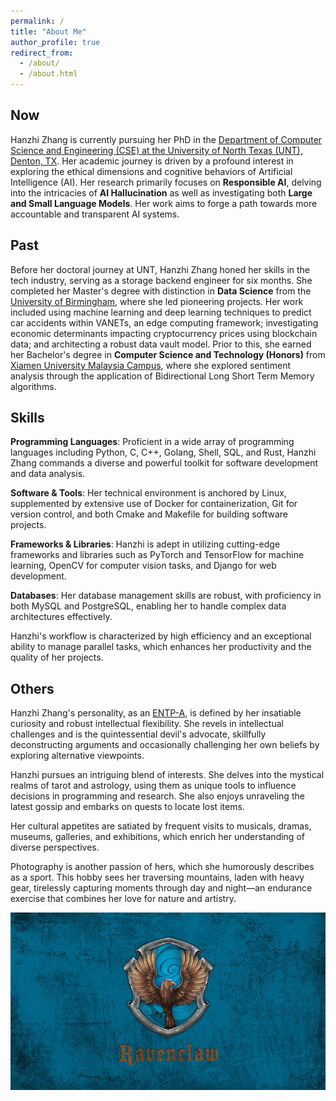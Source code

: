 ```yaml
---
permalink: /
title: "About Me"
author_profile: true
redirect_from: 
  - /about/
  - /about.html
---
```


## Now

Hanzhi Zhang is currently pursuing her PhD in the [Department of Computer Science and Engineering (CSE) at the University of North Texas (UNT), Denton, TX](https://computerscience.engineering.unt.edu/). Her academic journey is driven by a profound interest in exploring the ethical dimensions and cognitive behaviors of Artificial Intelligence (AI). Her research primarily focuses on **Responsible AI**, delving into the intricacies of **AI Hallucination** as well as investigating both **Large and Small Language Models**. Her work aims to forge a path towards more accountable and transparent AI systems.

## Past

Before her doctoral journey at UNT, Hanzhi Zhang honed her skills in the tech industry, serving as a storage backend engineer for six months. She completed her Master's degree with distinction in **Data Science** from the [University of Birmingham](https://www.birmingham.ac.uk/), where she led pioneering projects. Her work included using machine learning and deep learning techniques to predict car accidents within VANETs, an edge computing framework; investigating economic determinants impacting cryptocurrency prices using blockchain data; and architecting a robust data vault model. Prior to this, she earned her Bachelor's degree in **Computer Science and Technology (Honors)** from [Xiamen University Malaysia Campus](https://www.xmu.edu.my/), where she explored sentiment analysis through the application of Bidirectional Long Short Term Memory algorithms.

## Skills

**Programming Languages**: Proficient in a wide array of programming languages including Python, C, C++, Golang, Shell, SQL, and Rust, Hanzhi Zhang commands a diverse and powerful toolkit for software development and data analysis.

**Software & Tools**: Her technical environment is anchored by Linux, supplemented by extensive use of Docker for containerization, Git for version control, and both Cmake and Makefile for building software projects.

**Frameworks & Libraries**: Hanzhi is adept in utilizing cutting-edge frameworks and libraries such as PyTorch and TensorFlow for machine learning, OpenCV for computer vision tasks, and Django for web development.

**Databases**: Her database management skills are robust, with proficiency in both MySQL and PostgreSQL, enabling her to handle complex data architectures effectively.

Hanzhi's workflow is characterized by high efficiency and an exceptional ability to manage parallel tasks, which enhances her productivity and the quality of her projects.

## Others

Hanzhi Zhang's personality, as an [ENTP-A](https://www.16personalities.com/entp-personality), is defined by her insatiable curiosity and robust intellectual flexibility. She revels in intellectual challenges and is the quintessential devil's advocate, skillfully deconstructing arguments and occasionally challenging her own beliefs by exploring alternative viewpoints.

Hanzhi pursues an intriguing blend of interests. She delves into the mystical realms of tarot and astrology, using them as unique tools to influence decisions in programming and research. She also enjoys unraveling the latest gossip and embarks on quests to locate lost items.

Her cultural appetites are satiated by frequent visits to musicals, dramas, museums, galleries, and exhibitions, which enrich her understanding of diverse perspectives.

Photography is another passion of hers, which she humorously describes as a sport. This hobby sees her traversing mountains, laden with heavy gear, tirelessly capturing moments through day and night—an endurance exercise that combines her love for nature and artistry.

![image](../images/ravenclaw.png)



